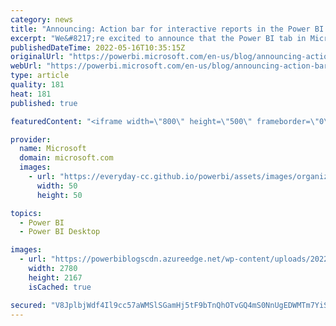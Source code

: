 ```yaml
---
category: news
title: "Announcing: Action bar for interactive reports in the Power BI tab for Microsoft Teams"
excerpt: "We&#8217;re excited to announce that the Power BI tab in Microsoft Teams is getting a new action bar for interactive reports. The action bar enables users in the Power BI tab to use all the capabilities they have in the service when interactive reports are added to channels, chats, or meetings in Microsoft"
publishedDateTime: 2022-05-16T10:35:15Z
originalUrl: "https://powerbi.microsoft.com/en-us/blog/announcing-action-bar-for-interactive-reports-in-the-power-bi-tab-for-microsoft-teams/"
webUrl: "https://powerbi.microsoft.com/en-us/blog/announcing-action-bar-for-interactive-reports-in-the-power-bi-tab-for-microsoft-teams/"
type: article
quality: 181
heat: 181
published: true

featuredContent: "<iframe width=\"800\" height=\"500\" frameborder=\"0\" src=\"https://www.youtube.com/embed/LTdpe2ENW4M\" allow=\"accelerometer; autoplay; encrypted-media; gyroscope; picture-in-picture\" allowfullscreen></iframe>"

provider:
  name: Microsoft
  domain: microsoft.com
  images:
    - url: "https://everyday-cc.github.io/powerbi/assets/images/organizations/microsoft.com-50x50.jpg"
      width: 50
      height: 50

topics:
  - Power BI
  - Power BI Desktop

images:
  - url: "https://powerbiblogscdn.azureedge.net/wp-content/uploads/2022/05/graphical-user-interface-application-description-11.png"
    width: 2780
    height: 2167
    isCached: true

secured: "V8JplbjWdf4Il9cc57aWMSlSGamHj5tF9bTnQhOTvGQ4mS0NnUgEDWMTm7YiSsfSsyFcvMqHatF2vM0uuxM9AzOkXQ0yrvRnkFk40Cv9ubdTt52ngqX4ETdqTI+oVfCQ0M5g6mR265AZuYByiUH500f/eMvG8ch5fwGs56amAXWFEo6TLBpc6Ieu+0BIHbRcBcVuxqhEii5Pmo2L6bnW3esY168eoxYacldiMLGxfVbFRp4phHy83bm1OQ22jkNqXFmouTFlt3BNMULkabtuNL295IMzDE3aVB8/beB7rdYM69OXlqbWVarn1XL0g3Xyp9j2XjH9yFFOwEETPVw42kbpv74HvIJrhZf70a2RyHJzmnPyD9F+NTLC8W7GVjNr6W/2comXNqAiXUC62J5HtFxIbuH8R+yedJhJPReCKcOgWFBdPNz81d0WVaGvsr33eCGcOQekqt/6rlbW1bSmVA==;aF1YCiq5xZWUByZBXYcyyg=="
---
```


